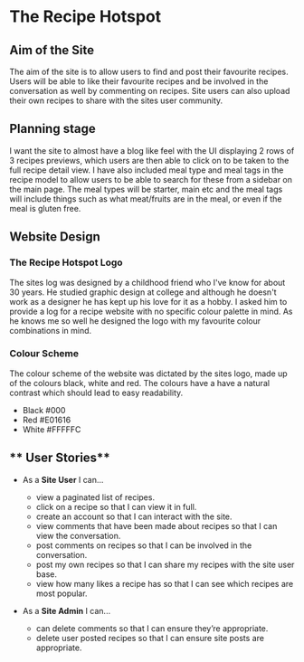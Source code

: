 # **The Recipe Hotspot**

## **Aim of the Site**

The aim of the site is to allow users to find and post their favourite recipes. Users will be able to like their favourite recipes and be involved in the conversation as well by commenting on recipes. Site users can also upload their own recipes to share with the sites user community.

## **Planning stage**

I want the site to almost have a blog like feel with the UI displaying 2 rows of 3 recipes previews, which users are then able to click on to be taken to the full recipe detail view. I have also included meal type and meal tags in the recipe model to allow users to be able to search for these from a sidebar on the main page. The meal types will be starter, main etc and the meal tags will include things such as what meat/fruits are in the meal, or even if the meal is gluten free.

## **Website Design**

### **The Recipe Hotspot Logo**

The sites log was designed by a childhood friend who I've know for about 30 years. He studied graphic design at college and although he doesn't work as a designer he has kept up his love for it as a hobby. I asked him to provide a log for a recipe website with no specific colour palette in mind. As he knows me so well he designed the logo with my favourite colour combinations in mind.

### **Colour Scheme**

The colour scheme of the website was dictated by the sites logo, made up of the colours black, white and red. The colours have a have a natural contrast which should lead to easy readability.

* Black #000
* Red #E01616
* White #FFFFFC

## ** User Stories**

* As a **Site User** I can...
    * view a paginated list of recipes.
    * click on a recipe so that I can view it in full.
    * create an account so that I can interact with the site.
    * view comments that have been made about recipes so that I can view the conversation.
    * post comments on recipes so that I can be involved in the conversation.
    * post my own recipes so that I can share my recipes with the site user base.
    * view how many likes a recipe has so that I can see which recipes are most popular.

* As a **Site Admin** I can...
    * can delete comments so that I can ensure they’re appropriate.
    * delete user posted recipes so that I can ensure site posts are appropriate.